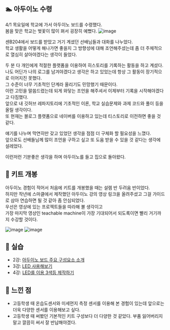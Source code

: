 ## **🏊‍ 아두이노 수령**

4/1 목요일에 학교에 가서 아두이노 보드를 수령했다.  
봄을 맞은 학교는 벚꽃이 많이 펴서 굉장히 예뻤다.
![image](https://user-images.githubusercontent.com/78032658/113464956-82b14800-946b-11eb-9806-7cc57f660dd3.png)

센B204에서 보드를 받았고 거기 계셨던 선배님들과 대화를 나누었다.  
학교 생활을 어떻게 해나가면 좋을지 그 방향성에 대해 조언해주셨는데 좀 더 주체적으로 열심히 살아야겠다는 생각이 들었다.  

두 분 다 개인에게 적절한 플랫폼을 이용하여 히스토리를 기록하는 활동을 하고 계셨다.  
나도 어딘가 나의 로그를 남겨야겠다고 생각은 하고 있었는데 항상 그 활동이 장기적으로 이어지진 못했다.  
그 수준이 너무 기초적인 단계라 올리기도 민망했기 때문이다.  
이런 고민을 말씀드렸는데 되게 와닿는 조언을 해주셔서 이제부터 기록을 시작해야겠다고 다짐했다.  
앞으로 내 깃허브 레파지토리에 기초적인 이론, 학교 실습문제와 과제 코드와 풀이 등을 올릴 생각이다.  
또 현재는 블로그 플랫폼으로 네이버를 이용하고 있는데 티스토리로 이전하면 좋을 것 같다.  
 
얘기를 나누며 막연히만 갖고 있었던 생각을 점점 더 구체화 할 필요성을 느꼈다.  
앞으로도 선배들님께 많이 조언을 구하고 싶고 또 도움 받을 수 있을 것 같다는 생각에 설레었다.  

이런저런 기분좋은 생각을 하며 아두이노를 들고 집으로 돌아왔다.

## **🔎 키트 개봉**

아두이노 경험이 적어서 처음에 키트를 개봉했을 때는 설렘 반 두려움 반이었다.  
하지만 작년에 스마클에서 제작했던 아두이노 강의 영상 링크을 올려주셨고 그걸 가이드로 삼아 연습하면 될 것 같아 좀 안심되었다.  
우선은 영상에 있는 프로젝트들을 따라해 볼 생각이고  
가장 마지막 영상인 teachable machine이 가장 기대되어서 되도록이면 빨리 거기까지 수강할 것이다.  

![image](https://user-images.githubusercontent.com/78032658/113464999-d4f26900-946b-11eb-8514-e495b8789e5f.png)
![image](https://user-images.githubusercontent.com/78032658/113465089-6235bd80-946c-11eb-8501-b83f35898273.png)

## **🔧 실습**

* 2강: [아두이노 보드 주요 구성요소 소개](https://github.com/Jiyajiwon/SMARCLE/tree/main/2021_Spring_ArduinoStudy/Mentoring%20Lecture%20Practice/2%EA%B0%95%20%EC%95%84%EB%91%90%EC%9D%B4%EB%85%B8)
* 3강: [LED 사용해보기](https://github.com/Jiyajiwon/SMARCLE/tree/main/2021_Spring_ArduinoStudy/Mentoring%20Lecture%20Practice/3%EA%B0%95%20LED%EC%99%80%20%EB%B8%8C%EB%A0%88%EB%93%9C%EB%B3%B4%EB%93%9C)
* 4강: [LED를 이용 3색등 제작하기](https://github.com/Jiyajiwon/SMARCLE/tree/main/2021_Spring_ArduinoStudy/Mentoring%20Lecture%20Practice/4%EA%B0%95%20Resistance%20and%20LED)

## **🙋 느낀 점**
* 고등학생 때 온습도센서와 미세먼지 측정 센서를 이용해 본 경험이 있는데 앞으로는 더욱 다양한 센서를 이용해보고 싶다. 
* 고등학생 때 써봤던 기본적인 키트 구성보다 더 다양한 것 같았다. 부품 잃어버리지 말고 깔끔히 써서 잘 반납해야겠다.
